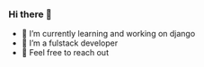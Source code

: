 ### Hi there 👋



- 🔭 I’m currently learning and  working on django
- 🤔 I’m a fulstack developer
- 💬 Feel free to reach out



